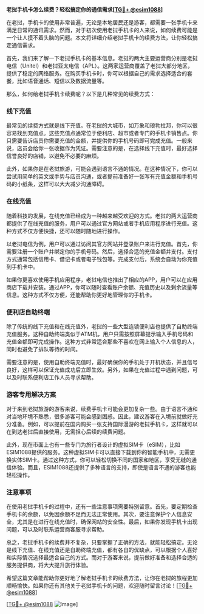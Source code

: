 **老挝手机卡怎么续费？轻松搞定你的通信需求[[TG💪+ @esim1088](https://t.me/s/esim1088)]**

在老挝，手机卡的使用非常普遍，无论是本地居民还是游客，都需要一张手机卡来满足日常的通讯需求。然而，对于初次使用老挝手机卡的人来说，如何续费可能是一个让人摸不着头脑的问题。本文将详细介绍老挝手机卡的续费方法，让你轻松搞定通信需求。

首先，我们来了解一下老挝手机卡的基本信息。老挝的两大主要运营商分别是老挝电信（Unitel）和老挝亚太电信（APL）。这两家运营商覆盖了老挝大部分地区，提供了稳定的网络服务。在购买手机卡时，你可以根据自己的需求选择适合的套餐，比如语音通话、短信以及数据流量等。

那么，如何给老挝手机卡续费呢？以下是几种常见的续费方式：

### 线下充值

最常见的续费方式就是线下充值。在老挝的大城市，如万象和琅勃拉邦，你可以很容易找到充值点。这些充值点通常位于便利店、超市或者专门的手机卡销售点。你只需要告诉店员你需要充值的金额，并提供你的手机号码即可完成充值。一般来说，店员会给你一张收据作为凭证。需要注意的是，在选择线下充值时，最好选择信誉良好的店铺，以避免不必要的麻烦。

此外，如果你是在老挝旅游，可能会遇到语言不通的情况。在这种情况下，你可以尝试用简单的英文或手势与店员沟通，或者提前准备好一张写有充值金额和手机号码的小纸条，这样可以大大减少沟通障碍。

### 在线充值

随着科技的发展，在线充值已经成为一种越来越受欢迎的方式。老挝的两大运营商都提供了在线充值的服务，用户可以通过官方网站或者手机应用程序进行充值。这种方式不仅方便快捷，还可以随时随地进行操作。

以老挝电信为例，用户可以通过访问其官方网站并登录账户来进行充值。首先，你需要注册一个账户并绑定你的手机号码。然后，选择合适的充值金额并支付。支付方式通常包括信用卡、借记卡或者电子钱包等。完成支付后，系统会自动为你充值到手机卡中。

如果你更喜欢使用手机应用程序，老挝电信也推出了相应的APP，用户可以在应用商店下载并安装。通过APP，你可以随时查看账户余额、充值历史以及剩余流量等信息。这种方式不仅方便，还能帮助你更好地管理你的手机卡。

### 便利店自助终端

除了传统的线下充值和在线充值外，老挝的一些大型连锁便利店也提供了自助终端充值服务。这种自助终端类似于ATM机，用户只需按照屏幕提示输入手机号码和充值金额即可完成操作。这种方式非常适合那些不喜欢在网上输入个人信息的人，同时也避免了排队等待的时间。

需要注意的是，使用自助终端充值时，最好确保你的手机处于开机状态，并且信号良好，这样可以保证充值成功后立即生效。另外，如果在充值过程中遇到问题，可以及时联系便利店工作人员寻求帮助。

### 游客专用解决方案

对于来到老挝旅游的游客来说，续费手机卡可能会更加复杂一些。由于语言不通和对当地环境不熟悉，很多游客可能会感到困惑。因此，建议游客在入境前就做好充分准备。例如，可以提前在国内购买一张支持国际漫游的老挝手机卡，这样就可以在到达老挝后直接使用，无需担心后续的续费问题。

此外，现在市面上也有一些专门为旅行者设计的虚拟SIM卡（eSIM），比如ESIM1088提供的服务。这种虚拟SIM卡可以直接下载到你的智能手机中，无需更换实体SIM卡。通过这种方式，你可以轻松切换不同的国家和地区，享受无缝的通信体验。而且，ESIM1088还提供了多种语言的支持，即使是语言不通的游客也能轻松操作。

### 注意事项

在使用老挝手机卡的过程中，还有一些注意事项需要特别留意。首先，要定期检查手机卡的余额，以免因余额不足而无法正常使用。其次，要注意保护个人信息安全，尤其是在进行在线充值时，确保网站的安全性。最后，如果你发现手机卡出现问题，可以及时联系运营商客服寻求帮助。

总之，老挝手机卡的续费并不复杂，只要掌握了正确的方法，就能轻松搞定。无论是线下充值、在线充值还是自助终端充值，都有各自的优缺点，可以根据个人喜好和实际情况选择最适合自己的方式。而对于游客来说，提前做好准备和选择合适的服务提供商，将大大提升旅行体验。

希望这篇文章能帮助你更好地了解老挝手机卡的续费方法，让你在老挝的旅程更加顺畅愉快。如果你还有其他关于老挝手机卡的问题，欢迎随时留言讨论！[[TG💪+ @esim1088](https://t.me/s/esim1088)]

[[TG💪+ @esim1088](https://t.me/s/esim1088) ![Image](https://i.postimg.cc/4NQfJmqS/Snipaste-2025-05-13-00-14-12.png)]